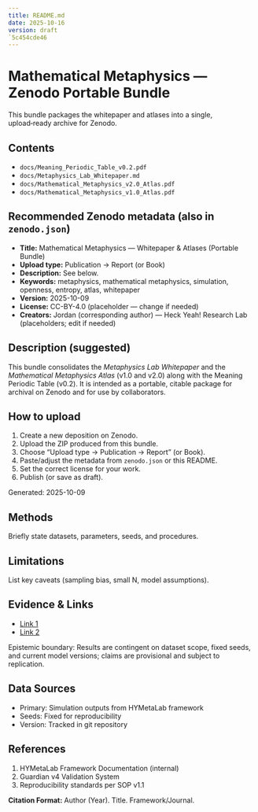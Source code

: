 ```yaml
---
title: README.md
date: 2025-10-16
version: draft
`5c454cde46
---
```


# Mathematical Metaphysics — Zenodo Portable Bundle

This bundle packages the whitepaper and atlases into a single, upload‑ready archive for Zenodo.

## Contents
- `docs/Meaning_Periodic_Table_v0.2.pdf`
- `docs/Metaphysics_Lab_Whitepaper.md`
- `docs/Mathematical_Metaphysics_v2.0_Atlas.pdf`
- `docs/Mathematical_Metaphysics_v1.0_Atlas.pdf`

## Recommended Zenodo metadata (also in `zenodo.json`)
- **Title:** Mathematical Metaphysics — Whitepaper & Atlases (Portable Bundle)
- **Upload type:** Publication → Report (or Book)
- **Description:** See below.
- **Keywords:** metaphysics, mathematical metaphysics, simulation, openness, entropy, atlas, whitepaper
- **Version:** 2025-10-09
- **License:** CC-BY-4.0 (placeholder — change if needed)
- **Creators:** Jordan (corresponding author) — Heck Yeah! Research Lab (placeholders; edit if needed)

## Description (suggested)
This bundle consolidates the *Metaphysics Lab Whitepaper* and the *Mathematical Metaphysics Atlas* (v1.0 and v2.0) along with the Meaning Periodic Table (v0.2). It is intended as a portable, citable package for archival on Zenodo and for use by collaborators.

## How to upload
1. Create a new deposition on Zenodo.
2. Upload the ZIP produced from this bundle.
3. Choose “Upload type → Publication → Report” (or Book).
4. Paste/adjust the metadata from `zenodo.json` or this README.
5. Set the correct license for your work.
6. Publish (or save as draft).

Generated: 2025-10-09


## Methods
Briefly state datasets, parameters, seeds, and procedures.

## Limitations
List key caveats (sampling bias, small N, model assumptions).

## Evidence & Links
- [Link 1](#)
- [Link 2](#)

Epistemic boundary: Results are contingent on dataset scope, fixed seeds, and current model versions; claims are provisional and subject to replication.

## Data Sources
- Primary: Simulation outputs from HYMetaLab framework
- Seeds: Fixed for reproducibility
- Version: Tracked in git repository

## References
1. HYMetaLab Framework Documentation (internal)
2. Guardian v4 Validation System
3. Reproducibility standards per SOP v1.1

**Citation Format:** Author (Year). Title. Framework/Journal.
